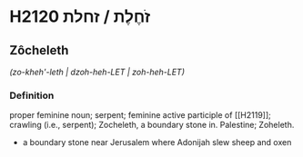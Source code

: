 # H2120 זֹחֶלֶת / זחלת

## Zôcheleth

_(zo-kheh'-leth | dzoh-heh-LET | zoh-heh-LET)_

### Definition

proper feminine noun; serpent; feminine active participle of [[H2119]]; crawling (i.e., serpent); Zocheleth, a boundary stone in. Palestine; Zoheleth.

- a boundary stone near Jerusalem where Adonijah slew sheep and oxen
